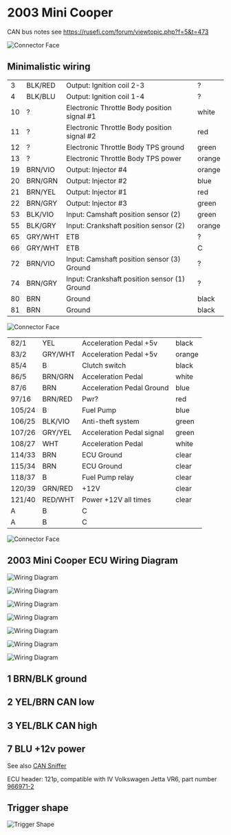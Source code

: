 # 2003 Mini Cooper

CAN bus notes see <https://rusefi.com/forum/viewtopic.php?f=5&t=473>

![Connector Face](OEM-Docs/TE/Connector_121_pinout.jpg)

## Minimalistic wiring

|    |         |                                              |        |
| -- | ------- | -------------------------------------------- | ------ |
| 3  | BLK/RED | Output: Ignition coil 2-3                    | ?      |
| 4  | BLK/BLU | Output: Ignition coil 1-4                    | ?      |
| 10 | ?       | Electronic Throttle Body position signal \#1 | white  |
| 11 | ?       | Electronic Throttle Body position signal \#2 | red    |
| 12 | ?       | Electronic Throttle Body TPS ground          | green  |
| 13 | ?       | Electronic Throttle Body TPS power           | orange |
| 19 | BRN/VIO | Output: Injector \#4                         | orange |
| 20 | BRN/GRN | Output: Injector \#2                         | blue   |
| 21 | BRN/YEL | Output: Injector \#1                         | red    |
| 22 | BRN/GRY | Output: Injector \#3                         | green  |
| 53 | BLK/VIO | Input: Camshaft position sensor (2)          | green  |
| 55 | BLK/GRY | Input: Crankshaft position sensor (2)        | orange |
| 65 | GRY/WHT | ETB                                          | ?      |
| 66 | GRY/WHT | ETB                                          | C      |
| 72 | BRN/VIO | Input: Camshaft position sensor (3) Ground   | ?      |
| 74 | BRN/GRY | Input: Crankshaft position sensor (1) Ground | ?      |
| 80 | BRN     | Ground                                       | black  |
| 81 | BRN     | Ground                                       | black  |

![Connector Face](OEM-Docs/TE/Connector_121_pinout.jpg)

|        |         |                           |        |
| ------ | ------- | ------------------------- | ------ |
| 82/1   | YEL     | Acceleration Pedal +5v    | black  |
| 83/2   | GRY/WHT | Acceleration Pedal +5v    | orange |
| 85/4   | B       | Clutch switch             | black  |
| 86/5   | BRN/GRN | Acceleration Pedal        | white  |
| 87/6   | BRN     | Acceleration Pedal Ground | blue   |
| 97/16  | BRN/RED | Pwr?                      | red    |
| 105/24 | B       | Fuel Pump                 | blue   |
| 106/25 | BLK/VIO | Anti-theft system         | green  |
| 107/26 | GRY/YEL | Acceleration Pedal signal | green  |
| 108/27 | WHT     | Acceleration Pedal        | white  |
| 114/33 | BRN     | ECU Ground                | clear  |
| 115/34 | BRN     | ECU Ground                | clear  |
| 118/37 | B       | Fuel Pump relay           | clear  |
| 120/39 | GRN/RED | \+12V                     | clear  |
| 121/40 | RED/WHT | Power +12V all times      | clear  |
| A      | B       | C                         |        |
| A      | B       | C                         |        |

![Connector Face](OEM-Docs/TE/Connector_121_pinout.jpg)

## 2003 Mini Cooper ECU Wiring Diagram

![Wiring Diagram](OEM-Docs/Mini/2003_Cooper/2003_cooper_1.png)

![Wiring Diagram](OEM-Docs/Mini/2003_Cooper/2003_cooper_2.png)

![Wiring Diagram](OEM-Docs/Mini/2003_Cooper/2003_cooper_2.png)

![Wiring Diagram](OEM-Docs/Mini/2003_Cooper/2003_cooper_3.png)

![Wiring Diagram](OEM-Docs/Mini/2003_Cooper/2003_cooper_instrument_cluster_1.png)

![Wiring Diagram](OEM-Docs/Mini/2003_Cooper/2003_cooper_instrument_cluster_2.png)

![Wiring Diagram](https://user-images.githubusercontent.com/5051341/126010542-a1fb5a05-b0ae-4585-a585-613de2a43fe4.png)

## 1 BRN/BLK ground

## 2 YEL/BRN CAN low

## 3 YEL/BLK CAN high

## 7 BLU +12v power

See also [CAN Sniffer](../technical-and-legacy/CAN-Sniffer.md)

ECU header: 121p, compatible with IV Volkswagen Jetta VR6, part number [966971-2](http://www.te.com/catalog/pn/en/966971-2)

## Trigger shape

![Trigger Shape](Images/mini_trigger_shape.png)
